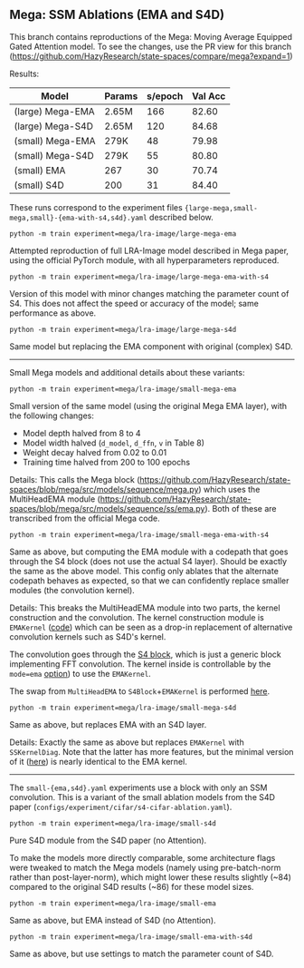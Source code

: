## Mega: SSM Ablations (EMA and S4D)

This branch contains reproductions of the Mega: Moving Average Equipped Gated Attention model. To see the changes, use the PR view for this branch (https://github.com/HazyResearch/state-spaces/compare/mega?expand=1)

Results:

| Model              | Params | s/epoch | Val Acc |
|--------------------|--------|---------|---------|
| (large) Mega-EMA   | 2.65M  |     166 |   82.60 |
| (large) Mega-S4D   | 2.65M  |     120 |   84.68 |
| (small) Mega-EMA   | 279K   |      48 |   79.98 |
| (small) Mega-S4D   | 279K   |      55 |   80.80 |
| (small) EMA        | 267    |      30 |   70.74 |
| (small) S4D        | 200    |      31 |   84.40 |

These runs correspond to the experiment files
`{large-mega,small-mega,small}-{ema-with-s4,s4d}.yaml`
described below.

```
python -m train experiment=mega/lra-image/large-mega-ema
```
Attempted reproduction of full LRA-Image model described in Mega paper, using the official PyTorch module, with all hyperparameters reproduced.


```
python -m train experiment=mega/lra-image/large-mega-ema-with-s4
```
Version of this model with minor changes matching the parameter count of S4.
This does not affect the speed or accuracy of the model; same performance as above.

```
python -m train experiment=mega/lra-image/large-mega-s4d
```
Same model but replacing the EMA component with original (complex) S4D.

----------

Small Mega models and additional details about these variants:

```
python -m train experiment=mega/lra-image/small-mega-ema
```
Small version of the same model (using the original Mega EMA layer), with the following changes:
- Model depth halved from 8 to 4
- Model width halved (`d_model`, `d_ffn`, `v` in Table 8)
- Weight decay halved from 0.02 to 0.01
- Training time halved from 200 to 100 epochs

Details: This calls the Mega block (https://github.com/HazyResearch/state-spaces/blob/mega/src/models/sequence/mega.py) which uses the MultiHeadEMA module (https://github.com/HazyResearch/state-spaces/blob/mega/src/models/sequence/ss/ema.py).
Both of these are transcribed from the official Mega code.

```
python -m train experiment=mega/lra-image/small-mega-ema-with-s4
```
Same as above, but computing the EMA module with a codepath that goes through the S4 block (does not use the actual S4 layer). Should be exactly the same as the above model.
This config only ablates that the alternate codepath behaves as expected, so that we can confidently replace smaller modules (the convolution kernel).

Details: This breaks the MultiHeadEMA module into two parts, the kernel construction and the convolution. The kernel construction module is `EMAKernel` ([code](https://github.com/HazyResearch/state-spaces/blob/17663f26f7e91f88757e1d61318ed216dfb8a8a5/src/models/sequence/ss/kernel.py#L869)) which can be seen as a drop-in replacement of alternative convolution kernels such as S4D's kernel.

The convolution goes through the [S4 block](https://github.com/HazyResearch/state-spaces/blob/mega/src/models/sequence/ss/s4.py), which is just a generic block implementing FFT convolution. The kernel inside is controllable by the `mode=ema` [option](https://github.com/HazyResearch/state-spaces/blob/17663f26f7e91f88757e1d61318ed216dfb8a8a5/src/models/sequence/ss/kernel.py#L1012)) to use the `EMAKernel`.

The swap from `MultiHeadEMA` to `S4Block`+`EMAKernel` is performed [here](https://github.com/HazyResearch/state-spaces/blob/17663f26f7e91f88757e1d61318ed216dfb8a8a5/src/models/sequence/mega.py#L95).


```
python -m train experiment=mega/lra-image/small-mega-s4d
```
Same as above, but replaces EMA with an S4D layer.

Details: Exactly the same as above but replaces `EMAKernel` with `SSKernelDiag`. Note that the latter has more features, but the minimal version of it ([here](https://github.com/HazyResearch/state-spaces/blob/17663f26f7e91f88757e1d61318ed216dfb8a8a5/src/models/s4/s4d.py#L16)) is nearly identical to the EMA kernel.

----------

The `small-{ema,s4d}.yaml` experiments use a block with only an SSM convolution.
This is a variant of the small ablation models from the S4D paper
(`configs/experiment/cifar/s4-cifar-ablation.yaml`).

```
python -m train experiment=mega/lra-image/small-s4d
```
Pure S4D module from the S4D paper (no Attention).

To make the models more directly comparable, some architecture flags were tweaked to match the Mega models (namely using pre-batch-norm rather than post-layer-norm),
which might lower these results slightly (~84) compared to the original S4D results (~86) for these model sizes.

```
python -m train experiment=mega/lra-image/small-ema
```
Same as above, but EMA instead of S4D (no Attention).

```
python -m train experiment=mega/lra-image/small-ema-with-s4d
```
Same as above, but use settings to match the parameter count of S4D.
